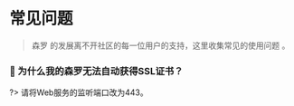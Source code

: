 # 常见问题
> 森罗 的发展离不开社区的每一位用户的支持，这里收集常见的使用问题 。



### :apple: 为什么我的森罗无法自动获得SSL证书？ <!-- {docsify-ignore} -->
?> 请将Web服务的监听端口改为443。

